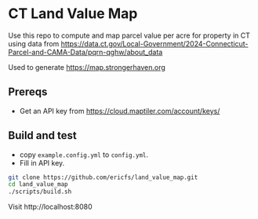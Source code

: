 # CT Land Value Map

Use this repo to compute and map parcel value per acre for property in CT using data from https://data.ct.gov/Local-Government/2024-Connecticut-Parcel-and-CAMA-Data/pqrn-qghw/about_data

Used to generate https://map.strongerhaven.org

## Prereqs

- Get an API key from https://cloud.maptiler.com/account/keys/

## Build and test

- copy `example.config.yml` to `config.yml`.
- Fill in API key.

```sh
git clone https://github.com/ericfs/land_value_map.git
cd land_value_map
./scripts/build.sh
```

Visit http://localhost:8080